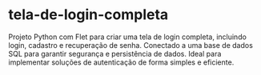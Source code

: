 # tela-de-login-completa
Projeto Python com Flet para criar uma tela de login completa, incluindo login, cadastro e recuperação de senha. Conectado a uma base de dados SQL para garantir segurança e persistência de dados. Ideal para implementar soluções de autenticação de forma simples e eficiente.
